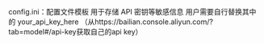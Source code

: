 config.ini：配置文件模板
用于存储 API 密钥等敏感信息
用户需要自行替换其中的 your_api_key_here （从https://bailian.console.aliyun.com/?tab=model#/api-key获取自己的api key）
